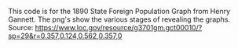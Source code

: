 This code is for the 1890 State Foreign Population Graph from Henry Gannett. The png's show the various stages of revealing the graphs.
Source: https://www.loc.gov/resource/g3701gm.gct00010/?sp=29&r=0.357,0.124,0.562,0.357,0
